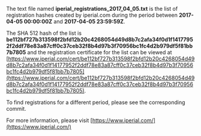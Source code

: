 The text file named **iperial_registrations_2017_04_05.txt** is the list of registration hashes created by iperial.com during the period between **2017-04-05 00:00:00Z** and **2017-04-05 23:59:59Z**.

The SHA 512 hash of the list is **be112bf727b313598f2bfd12b20c4268054d49d8b7c2afa34f0d1f14177952f2ddf78e83a87cff0c37ceb32f8b4d97b3f70956bc1fc4d2b979df5f81bb7b7805** and the registration certificate for the list can be viewed at [https://www.iperial.com/cert/be112bf727b313598f2bfd12b20c4268054d49d8b7c2afa34f0d1f14177952f2ddf78e83a87cff0c37ceb32f8b4d97b3f70956bc1fc4d2b979df5f81bb7b7805](https://www.iperial.com/cert/be112bf727b313598f2bfd12b20c4268054d49d8b7c2afa34f0d1f14177952f2ddf78e83a87cff0c37ceb32f8b4d97b3f70956bc1fc4d2b979df5f81bb7b7805).

To find registrations for a different period, please see the corresponding commit.

For more information, please visit [https://www.iperial.com/](https://www.iperial.com/)
